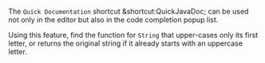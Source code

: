 

The <span class="control">`Quick Documentation`</span> shortcut
<span class="shortcut">&shortcut:QuickJavaDoc;</span>
can be used not only in the editor but also in the code completion popup list.

Using this feature, find the function for `String` that upper-cases only its
first letter, or returns the original string if it already starts with an
uppercase letter.
